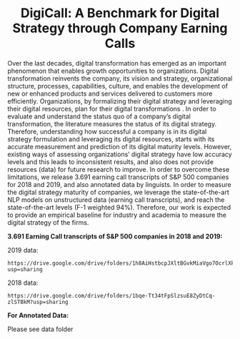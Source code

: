 
<h1 align="center">DigiCall: A Benchmark for Digital Strategy through Company Earning Calls</h1>
Over the last decades, digital transformation has emerged as an
important phenomenon that enables growth opportunities to organizations.
Digital transformation reinvents the company, its vision
and strategy, organizational structure, processes, capabilities, culture,
and enables the development of new or enhanced products
and services delivered to customers more efficiently. Organizations,
by formalizing their digital strategy and leveraging their
digital resources, plan for their digital transformations . In order
to evaluate and understand the status quo of a company’s digital
transformation, the literature measures the status of its digital strategy. Therefore, understanding how successful a company is in
its digital strategy formulation and leveraging its digital resources,
starts with its accurate measurement and prediction of its digital
maturity levels. However, existing ways of assessing organizations’
digital strategy have low accuracy levels and this leads to inconsistent
results, and also does not provide resources (data) for future
research to improve. In order to overcome these limitations, we
release 3.691 earning call transcripts of S&P 500 companies for
2018 and 2019, and also annotated data by linguists. In order to
measure the digital strategy maturity of companies, we leverage
the state-of-the-art NLP models on unstructured data (earning call
transcripts), and reach the state-of-the-art levels (F-1 weighted 94%).
Therefore, our work is expected to provide an empirical baseline
for industry and academia to measure the digital strategy of
the firms.


 **3.691 Earning Call transcripts of S&P 500 companies in 2018 and 2019:**

2019 data:
```
https://drive.google.com/drive/folders/1h8AiHstbcpJXltBGvkMiaVgo7OcrlXka?usp=sharing
```
2018 data:

```
https://drive.google.com/drive/folders/1bqe-Tt34tFpSlzsuE8ZyDtCq-zlSTBkM?usp=sharing
```

**For Annotated Data:**

Please see data folder
